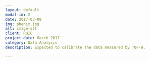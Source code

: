 ```yaml
---
layout: default
modal-id: 2
date: 2017-03-08
img: phenix.jpg
alt: image-alt
client: RHIC
project-date: March 2017
category: Data Analysis
description: Expected to calibrate the data measured by TOF-W.

---
```

